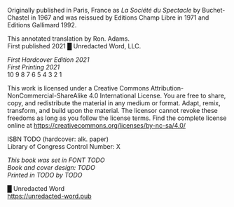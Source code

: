Originally published in Paris, France as _La Société du Spectacle_ by
Buchet-Chastel in 1967 and was reissued by Editions Champ Libre in 1971 and
Editions Gallimard 1992.

This annotated translation by Ron. Adams.<br /> First published 2021 █
Unredacted Word, LLC.

_First Hardcover Edition 2021_<br /> _First Printing 2021_<br /> 10 9 8 7 6 5 4
3 2 1

This work is licensed under a Creative Commons
Attribution-NonCommercial-ShareAlike 4.0 International License. You are free to
share, copy, and redistribute the material in any medium or format. Adapt,
remix, transform, and build upon the material. The licensor cannot revoke these
freedoms as long as you follow the license terms. Find the complete license
online at https://creativecommons.org/licenses/by-nc-sa/4.0/

ISBN TODO (hardcover: alk. paper)<br /> Library of Congress Control Number: X

_This book was set in FONT TODO_<br /> _Book and cover design: TODO_<br />
_Printed in TODO by TODO_

█ Unredacted Word<br /> https://unredacted-word.pub
